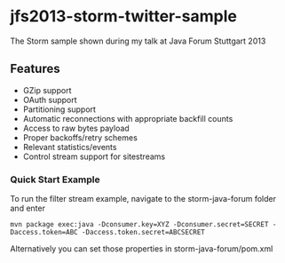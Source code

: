 jfs2013-storm-twitter-sample
============================

The Storm sample shown during my talk at Java Forum Stuttgart 2013

## Features
* GZip support
* OAuth support
* Partitioning support
* Automatic reconnections with appropriate backfill counts
* Access to raw bytes payload
* Proper backoffs/retry schemes
* Relevant statistics/events
* Control stream support for sitestreams

### Quick Start Example

To run the filter stream example, navigate to the storm-java-forum folder and enter

```
mvn package exec:java -Dconsumer.key=XYZ -Dconsumer.secret=SECRET -Daccess.token=ABC -Daccess.token.secret=ABCSECRET
```

Alternatively you can set those properties in storm-java-forum/pom.xml

